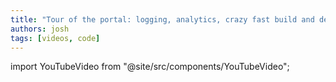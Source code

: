 ```yaml
---
title: "Tour of the portal: logging, analytics, crazy fast build and deploy"
authors: josh
tags: [videos, code]
---
```


import YouTubeVideo from "@site/src/components/YouTubeVideo";

<YouTubeVideo url="https://www.youtube-nocookie.com/embed/HRSRSDLTh0s" />
